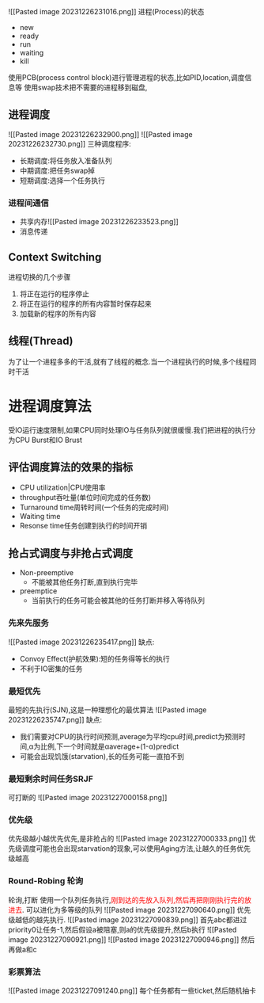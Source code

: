 ![[Pasted image 20231226231016.png]]
进程(Process)的状态
- new
- ready
- run
- waiting
- kill

使用PCB(process control block)进行管理进程的状态,比如PID,location,调度信息等
使用swap技术把不需要的进程移到磁盘,
## 进程调度
![[Pasted image 20231226232900.png]]
![[Pasted image 20231226232730.png]]
三种调度程序:
- 长期调度:将任务放入准备队列
- 中期调度:把任务swap掉
- 短期调度:选择一个任务执行

### 进程间通信
- 共享内存![[Pasted image 20231226233523.png]]
- 消息传递

## Context Switching
进程切换的几个步骤
1. 将正在运行的程序停止
2. 将正在运行的程序的所有内容暂时保存起来
3. 加载新的程序的所有内容

## 线程(Thread)
为了让一个进程多多的干活,就有了线程的概念.当一个进程执行的时候,多个线程同时干活

# 进程调度算法
受IO运行速度限制,如果CPU同时处理IO与任务队列就很缓慢.我们把进程的执行分为CPU Burst和IO Brust
## 评估调度算法的效果的指标
- CPU utilization|CPU使用率
- throughput吞吐量(单位时间完成的任务数)
- Turnaround time周转时间(一个任务的完成时间)
- Waiting time
- Resonse time任务创建到执行的时间开销

## 抢占式调度与非抢占式调度
- Non-preemptive
	- 不能被其他任务打断,直到执行完毕
- preemptice
	- 当前执行的任务可能会被其他的任务打断并移入等待队列

### 先来先服务
![[Pasted image 20231226235417.png]]
缺点:
- Convoy Effect(护航效果):短的任务得等长的执行
- 不利于IO密集的任务

### 最短优先
最短的先执行(SJN),这是一种理想化的最优算法
![[Pasted image 20231226235747.png]]
缺点:
- 我们需要对CPU的执行时间预测,average为平均cpu时间,predict为预测时间,α为比例,下一个时间就是αaverage+(1-α)predict
- 可能会出现饥饿(starvation),长的任务可能一直拍不到 

###  最短剩余时间任务SRJF
可打断的
![[Pasted image 20231227000158.png]]
### 优先级
优先级越小越优先优先,是非抢占的
![[Pasted image 20231227000333.png]]
优先级调度可能也会出现starvation的现象,可以使用Aging方法,让越久的任务优先级越高
### Round-Robing 轮询
轮询,打断
使用一个队列任务执行,<font color="#ff0000">刚到达的先放入队列,然后再把刚刚执行完的放进去</font>.
可以进化为多等级的队列
![[Pasted image 20231227090640.png]]
优先级越低的越先执行.
![[Pasted image 20231227090839.png]]
首先abc都进过priority0让任务-1,然后假设a被阻塞,则a的优先级提升,然后b执行
![[Pasted image 20231227090921.png]]
![[Pasted image 20231227090946.png]]
然后再做a和c
### 彩票算法
![[Pasted image 20231227091240.png]]
每个任务都有一些ticket,然后随机抽卡